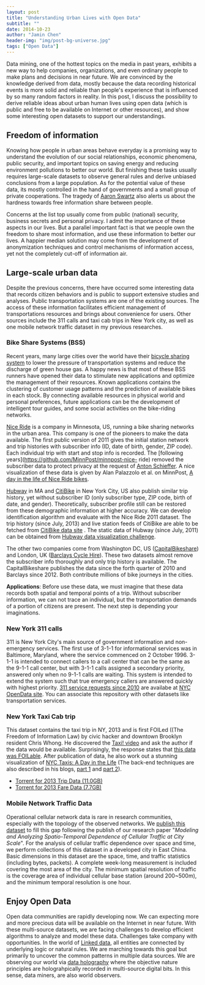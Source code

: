 ```yaml
---
layout: post
title: "Understanding Urban Lives with Open Data"
subtitle: ""
date: 2014-10-23
author: "Jamin Chen"
header-img: "img/post-bg-universe.jpg"
tags: ["Open Data"]
---
```


Data mining, one of the hottest topics on the media in past years, exhibits a new way to help companies, organizations, and even ordinary people to make plans and decisions in near future. We are convinced by the knowledge derived from data, mostly because the data recording historical events is more solid and reliable than people's experience that is influenced by so many random factors in reality. In this post, I discuss the possibility to derive reliable ideas about urban human lives using open data (which is public and free to be available on Internet or other resources), and show some interesting open datasets to support our understandings.

<!-- more -->

## Freedom of information

Knowing how people in urban areas behave everyday is a promising way to understand the evolution of our social relationships, economic phenomena, public security, and important topics on saving energy and reducing environment pollutions to better our world. But finishing these tasks usually requires large-scale datasets to observe general rules and derive unbiased conclusions from a large population. As for the potential value of these data, its mostly controlled in the hand of governments and a small group of private cooperations.  The tragedy of [Aaron Swartz](http://en.wikipedia.org/wiki/Aaron_Swartz) also alerts us about the hardness towards free information share between people.

Concerns at the list top usually come from public (national) security, business secrets and personal privacy. I admit the importance of these aspects in our lives. But a parallel important fact is that we people own the freedom to share most information, and use these information to better our lives. A happier median solution may come from the development of anonymization techniques and control mechanisms of information access, yet not the completely cut-off of information air.


## Large-scale urban data

Despite the previous concerns, there have occurred some interesting data that records citizen behaviors and is public to support extensive studies and analyses. Public transportation systems are one of the existing sources. The access of these information facilitates efficient management of transportations resources and brings about convenience for users. Other sources include the 311 calls and taxi cab trips in New York city, as well as one mobile network traffic dataset in my previous researches.


### Bike Share Systems (BSS)

Recent years, many large cities over the world have their [bicycle sharing system](http://en.wikipedia.org/wiki/Bicycle_sharing_system) to lower the pressure of transportation systems and reduce the discharge of green house gas. A happy news is that most of these BSS runners have opened their data to stimulate new applications and optimize the management of their resources. Known applications contains the clustering of customer usage patterns and the prediction of available bikes in each stock. By connecting available resources in physical world and personal preferences, future applications can be the development of intelligent tour guides, and some social activities on the bike-riding networks.

[Nice Ride](https://www.niceridemn.org/) is a company in Minnesota, US, running a bike sharing networks in the urban area. This company is one of the pioneers to make the data available. The first public version of 2011 gives the initial station network and trip histories with subscriber info (ID, date of birth, gender, ZIP code). Each individual trip with start and stop info is recorded. The [following years](https://github.com/MinnPost/minnpost-nice- ride) removed the subscriber data to protect privacy at the request of [Anton Schieffer](http://antonschieffer.com/2012/12/nice-ride-and-user-privacy-crossing-the-line/). A nice visualization of these data is given by Alan Palazzolo et al. on MinnPost, [A day in the life of Nice Ride bikes](http://www.minnpost.com/data/2012/06/day-life-nice-ride-bikes).

[Hubway](http://www.thehubway.com/) in MA and [CitiBike](http://www.citibikenyc.com/) in New York City, US also publish similar trip history, yet without subscriber ID (only subscriber type, ZIP code, birth of date, and gender). Theoretically, subscriber profile still can be restored from these demographic information at higher accuracy. We can develop identification algorithm and evaluate with the Nice Ride 2011 dataset. The trip history (since July, 2013) and live station feeds of CitiBike are able to be fetched from [CitiBike data site](http://www.citibikenyc.com/system-data) . The static data of Hubway (since July, 2011) can be obtained from [Hubway data visualization challenge](http://hubwaydatachallenge.org/).

The other two companies come from Washington DC, US ([CapitalBikeshare](http://www.capitalbikeshare.com)) and London, UK ([Barclays Cycle Hire](http://www.tfl.gov.uk/modes/cycling/barclays-cycle-hire)). These two datasets almost remove the subscriber info thoroughly and only trip history is available. The CapitalBikeshare publishes the data since the forth quarter of 2010 and Barclays since 2012. Both contribute millions of bike journeys in the cities.

**Applications**: Before use these data, we must imagine that these data records both spatial and temporal points of a trip. Without subscriber information, we can not trace an individual, but the transportation demands of a portion of citizens are present. The next step is depending your imaginations.


### New York 311 calls

311 is New York City's main source of government information and non-emergency services. The first use of 3-1-1 for informational services was in Baltimore, Maryland, where the service commenced on 2 October 1996. 3-1-1 is intended to connect callers to a call center that can be the same as the 9-1-1 call center, but with 3-1-1 calls assigned a secondary priority, answered only when no 9-1-1 calls are waiting. This system is intended to extend the system such that true emergency callers are answered quickly with highest priority. [311 service requests since 2010](https://nycopendata.socrata.com/d/erm2-nwe9) are availabe at [NYC OpenData site](https://nycopendata.socrata.com/). You can associate this repository with other datasets like transportation services.


### New York Taxi Cab trip

This dataset contains the taxi trip in NY, 2013 and is first FOILed ((The Freedom of Information Law) by civic hacker and downtown Brooklyn resident Chris Whong. He discovered the [Taxi! video](http://vimeo.com/31298658) and ask the author if the data would be available. Surprisingly, the response states that [this data was FOILable](http://chriswhong.com/open-data/foil_nyc_taxi/). After publication of data, he also work out a stunning visualization of [NYC Taxis: A Day in the Life](http://nyctaxi.herokuapp.com/) (The back-end techniques are also described in his blogs, [part 1](http://chriswhong.com/data-visualization/taxitechblog1/) and [part 2](http://chriswhong.com/open-data/taxi-techblog-2-leaflet-d3-and-other-frontend-fun/)).

- [Torrent for 2013 Trip Data (11.0GB)](http://chriswhong.com/wp-content/uploads/2014/06/nycTaxiTripData2013.torrent)
- [Torrent for 2013 Fare Data (7.7GB)](http://chriswhong.com/wp-content/uploads/2014/06/nycTaxiFareData2013.torrent)


### Mobile Network Traffic Data

Operational cellular network data is rare in research communities, especially with the topology of the observed networks. We [publish this dataset](https://github.com/caesar0301/MSTD) to fill this gap following the publish of our research paper "*Modeling and Analyzing Spatio-Temporal Dependence of Cellular Traffic at City Scale*".  For the analysis of cellular traffic dependence over space and time, we perform collections of this dataset in a developed city in East China. Basic dimensions in this dataset are the space, time, and traffic statistics (including bytes, packets). A complete week-long measurement is included covering the most area of the city. The minimum spatial resolution of traffic is the coverage area of individual cellular base station (around 200~500m), and the minimum temporal resolution is one hour.


## Enjoy Open Data

Open data communities are rapidly developing now. We can expecting more and more precious data will be available on the Internet in near future. With these multi-source datasets, we are facing challenges to develop efficient algorithms to analyze and model these data. Challenges take company with opportunities. In the world of [Linked data](http://en.wikipedia.org/wiki/Linked_data), all entities are connected by underlying logic or natural rules. We are marching towards this goal but primarily to uncover the common patterns in multiple data sources. We are observing our world via [data holography](http://en.wikipedia.org/wiki/Holography) where the objective nature principles are holograhpically recorded in multi-source digital bits. In this sense, data miners, are also world observers.
